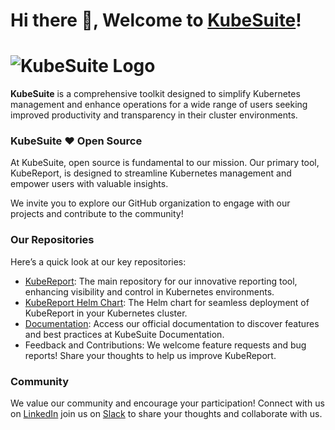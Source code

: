 # Hi there 👋, Welcome to [KubeSuite](https://kubesuite.org)!

# ![KubeSuite Logo](https://drive.google.com/uc?export=view&id=1IoxG7LzyBPyGBfjRc1w3gGb_a7nraJ97)

**KubeSuite** is a comprehensive toolkit designed to simplify Kubernetes management and enhance operations for a wide range of users seeking improved productivity and transparency in their cluster environments.

### KubeSuite ❤️ Open Source

At KubeSuite, open source is fundamental to our mission. Our primary tool, KubeReport, is designed to streamline Kubernetes management and empower users with valuable insights.

We invite you to explore our GitHub organization to engage with our projects and contribute to the community!

### Our Repositories
Here’s a quick look at our key repositories:
* [KubeReport](https://github.com/kubesuiteorg/kubereport): The main repository for our innovative reporting tool, enhancing visibility and control in Kubernetes environments.
* [KubeReport Helm Chart](https://github.com/kubesuiteorg/kubereport-helm-chart): The Helm chart for seamless deployment of KubeReport in your Kubernetes cluster.
* [Documentation](https://kubesuite.org/doc): Access our official documentation to discover features and best practices at KubeSuite Documentation.
* Feedback and Contributions: We welcome feature requests and bug reports! Share your thoughts to help us improve KubeReport.

### Community
We value our community and encourage your participation! Connect with us on [LinkedIn](https://www.linkedin.com/company/kubesuite) join us on [Slack](https://join.slack.com/t/kubesuite/shared_invite/zt-2rh7j3whw-We_16ybaeK5tNjRXGenX_Q) to share your thoughts and collaborate with us.
